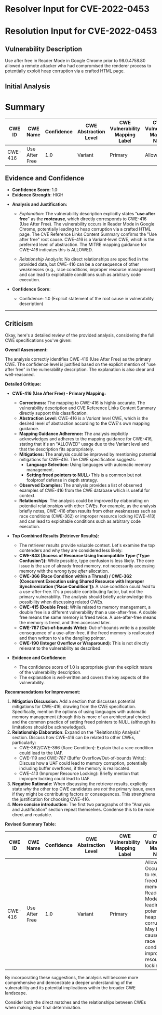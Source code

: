 # Resolver Input for CVE-2022-0453

# Resolution Input for CVE-2022-0453

## Vulnerability Description
Use after free in Reader Mode in Google Chrome prior to 98.0.4758.80 allowed a remote attacker who had compromised the renderer process to potentially exploit heap corruption via a crafted HTML page.

## Initial Analysis
# Summary
| CWE ID | CWE Name | Confidence | CWE Abstraction Level | CWE Vulnerability Mapping Label | CWE-Vulnerability Mapping Notes |
|---|---|---|---|---|---|
| CWE-416 | Use After Free | 1.0 | Variant | Primary | Allowed |

## Evidence and Confidence

*   **Confidence Score:** 1.0
*   **Evidence Strength:** HIGH

- **Analysis and Justification:**  
  - *Explanation:* The vulnerability description explicitly states "**use after free**" as the **rootcause**, which directly corresponds to CWE-416 (Use After Free). The vulnerability occurs in Reader Mode in Google Chrome, potentially leading to heap corruption via a crafted HTML page. The CVE Reference Links Content Summary confirms the "Use after free" root cause. CWE-416 is a Variant-level CWE, which is the preferred level of abstraction. The MITRE mapping guidance for CWE-416 indicates this is ALLOWED.

  - *Relationship Analysis:* No direct relationships are specified in the provided data, but CWE-416 can be a consequence of other weaknesses (e.g., race conditions, improper resource management) and can lead to exploitable conditions such as arbitrary code execution.

- **Confidence Score:**  
  - Confidence: 1.0 (Explicit statement of the root cause in vulnerability description)

---

## Criticism
Okay, here's a detailed review of the provided analysis, considering the full CWE specifications you've given:

**Overall Assessment:**

The analysis correctly identifies CWE-416 (Use After Free) as the primary CWE. The confidence level is justified based on the explicit mention of "use after free" in the vulnerability description. The explanation is also clear and well-reasoned.

**Detailed Critique:**

*   **CWE-416 (Use After Free) - Primary Mapping:**

    *   **Correctness:** The mapping to CWE-416 is highly accurate. The vulnerability description and CVE Reference Links Content Summary directly support this classification.
    *   **Abstraction Level:** CWE-416 is a *Variant* level CWE, which is the desired level of abstraction according to the CWE's own mapping guidance.
    *   **Mapping Guidance Adherence:** The analysis explicitly acknowledges and adheres to the mapping guidance for CWE-416, stating that it's an "ALLOWED" usage due to the Variant level and that the description fits appropriately.
    *   **Mitigations:** The analysis could be improved by mentioning potential mitigations for CWE-416.  The CWE specification suggests:
        *   **Language Selection:** Using languages with automatic memory management.
        *   **Setting freed pointers to NULL:** This is a common but not foolproof defense in depth strategy.
    *   **Observed Examples:** The analysis provides a list of observed examples of CWE-416 from the CWE database which is useful for context.
    *   **Relationships**: The analysis could be improved by elaborating on potential relationships with other CWEs. For example, as the analysis briefly notes, CWE-416 often results from other weaknesses such as race conditions (CWE-362) or improper resource locking (CWE-413) and can lead to exploitable conditions such as arbitrary code execution.

*   **Top Combined Results (Retriever Results):**

    *   The retriever results provide valuable context. Let's examine the top contenders and why they are considered less likely:
    *   **CWE-843 (Access of Resource Using Incompatible Type ('Type Confusion')):** While possible, type confusion is less likely. The core issue is the *use* of already freed memory, not necessarily accessing memory with the wrong type *after* allocation.
    *   **CWE-366 (Race Condition within a Thread) / CWE-362 (Concurrent Execution using Shared Resource with Improper Synchronization ('Race Condition')):**  A race condition could *lead* to a use-after-free.  It's a possible contributing factor, but not the primary vulnerability.  The analysis should briefly acknowledge this possibility when discussing related CWEs.
    *   **CWE-415 (Double Free):**  While related to memory management, a double free is a different vulnerability than a use-after-free. A double free means the same memory is freed twice. A use-after-free means the memory is freed, and then accessed later.
    *   **CWE-787 (Out-of-bounds Write):** Out-of-bounds write is a possible consequence of a use-after-free, if the freed memory is reallocated and then written to via the dangling pointer.
    *   **CWE-190 (Integer Overflow or Wraparound):** This is not directly relevant to the vulnerability as described.

*   **Evidence and Confidence:**

    *   The confidence score of 1.0 is appropriate given the explicit nature of the vulnerability description.
    *   The explanation is well-written and covers the key aspects of the vulnerability.

**Recommendations for Improvement:**

1.  **Mitigation Discussion:**  Add a section that discusses potential mitigations for CWE-416, drawing from the CWE specification.  Specifically, mention the options of using languages with automatic memory management (though this is more of an architectural choice) and the common practice of setting freed pointers to NULL (although its limitations should be acknowledged).
2.  **Relationship Elaboration:** Expand on the "Relationship Analysis" section.  Discuss how CWE-416 can be related to other CWEs, particularly:
    *   CWE-362/CWE-366 (Race Condition): Explain that a race condition could lead to the UAF.
    *   CWE-119 and CWE-787 (Buffer Overflow/Out-of-bounds Write): Discuss how a UAF could lead to memory corruption, potentially including buffer overflows, if the memory is reallocated.
    *   CWE-413 (Improper Resource Locking): Briefly mention that improper locking could lead to UAF.
3.  **Negative Rationale:** When discussing the retriever results, explicitly state *why* the other top CWE candidates are *not* the primary issue, even if they might be contributing factors or consequences. This strengthens the justification for choosing CWE-416.
4. **More concise introduction:** The first two paragraphs of the "Analysis and Justification" section repeat themselves. Condense this to be more direct and readable.

**Revised Summary Table:**

| CWE ID | CWE Name | Confidence | CWE Abstraction Level | CWE Vulnerability Mapping Label | CWE-Vulnerability Mapping Notes |
|---|---|---|---|---|---|
| CWE-416 | Use After Free | 1.0 | Variant | Primary | Allowed. Occurs due to reuse of freed memory in Reader Mode, leading to potential heap corruption. May be caused by race conditions or improper resource locking. |

By incorporating these suggestions, the analysis will become more comprehensive and demonstrate a deeper understanding of the vulnerability and its potential implications within the broader CWE landscape.

Consider both the direct matches and the relationships between CWEs
when making your final determination.
        